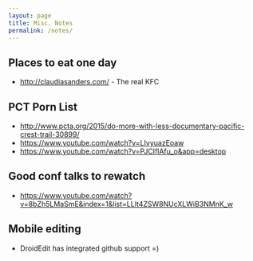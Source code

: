 ```yaml
---
layout: page
title: Misc. Notes
permalink: /notes/
---
```


## Places to eat one day

* http://claudiasanders.com/ - The real KFC

## PCT Porn List

* http://www.pcta.org/2015/do-more-with-less-documentary-pacific-crest-trail-30899/
* https://www.youtube.com/watch?v=LIvyuazEoaw
* https://www.youtube.com/watch?v=PJCIflAfu_o&app=desktop

## Good conf talks to rewatch

* https://www.youtube.com/watch?v=8bZh5LMaSmE&index=1&list=LLlt4ZSW8NUcXLWiB3NMnK_w

## Mobile editing

* DroidEdit has integrated github support =)
